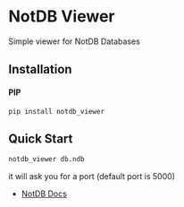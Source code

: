 # NotDB Viewer
Simple viewer for NotDB Databases

## Installation
#### PIP
```
pip install notdb_viewer
```

## Quick Start
```bash
notdb_viewer db.ndb
```
it will ask you for a port (default port is 5000)

* [NotDB Docs](https://github.com/nawafalqari/NotDB#readme)
